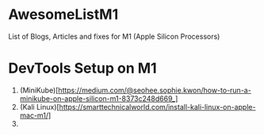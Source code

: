 # AwesomeListM1
List of Blogs, Articles and fixes for M1 (Apple Silicon Processors)

# DevTools Setup on M1 
1. (MiniKube)[https://medium.com/@seohee.sophie.kwon/how-to-run-a-minikube-on-apple-silicon-m1-8373c248d669_]
2. (Kali Linux)[https://smarttechnicalworld.com/install-kali-linux-on-apple-mac-m1/]
3. 

